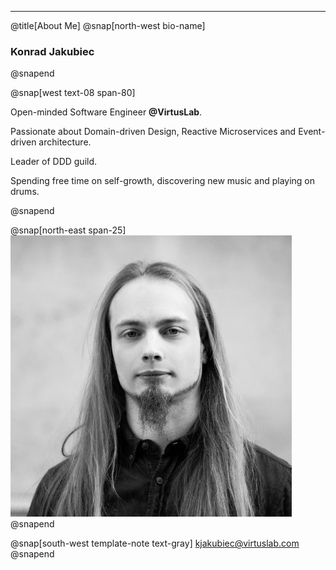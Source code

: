 ---
@title[About Me]
@snap[north-west bio-name] 
### Konrad Jakubiec
@snapend

@snap[west text-08 span-80] 


Open-minded Software Engineer **@VirtusLab**.<br/>


Passionate about Domain-driven Design, Reactive Microservices and Event-driven architecture.<br/>

Leader of DDD guild.

Spending free time on self-growth, discovering new music and playing on drums.

@snapend


@snap[north-east span-25]
![](time-based-domain-events/.common-assets/img/me.png)
@snapend

@snap[south-west template-note text-gray] 
<kjakubiec@virtuslab.com>
@snapend